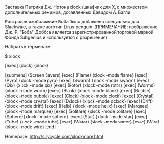 Заставка Патрика Дж. Нотона xlock /шкафчик для X, с множеством дополнительных режимов, добавленных Дэвидом А. Бэгли.

Растровое изображение Боба было добавлено специально для Slackware, а также логотип Linux penguin. (ПРИМЕЧАНИЕ: изображение Дж. Р. "Боба" Доббса является зарегистрированной торговой маркой Фонда Subgenius и используется с разрешения)

Набрать в терминале:

$ xlock

[exec]   (xlock) {xlock}

[submenu] (Screen Savers)
[exec] (Flame) {xlock -mode flame}
[exec] (Pyro) {xlock -mode pyro}
[exec] (Swarm) {xlock -mode swarm}
[exec] (Qix) {xlock -mode qix}
[exec] (Rotor) {xlock -mode rotor}
[exec] (Worms) {xlock -mode worm}
[exec] (Blank) {xlock -mode blank}
[exec] (Bubble) {xlock -mode bubble}
[exec] (Clock) {xlock -mode clock}
[exec] (Crystal) {xlock -mode crystal}
[exec] (Dclock) {xlock -mode dclock}
[exec] (Drift) {xlock -mode drift}
[exec] (Helix) {xlock -mode helix}
[exec] (Marquee) {xlock -mode marquee}
[exec] (Solitare) {xlock -mode solitare}
[exec] (Sphere) {xlock -mode sphere}
[exec] (Star) {xlock -mode star}
[exec] (Tube) {xlock -mode tube}
[exec] (Wator) {xlock -mode wator}
[exec] (Wire) {xlock -mode wire}
[end]


Homepage: http://sillycycle.com/xlockmore.html

